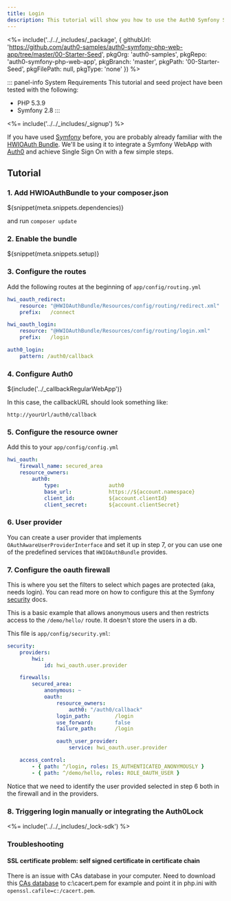 ```yaml
---
title: Login
description: This tutorial will show you how to use the Auth0 Symfony SDK to add authentication and authorization to your web app.
---
```


<%= include('../../_includes/_package', {
  githubUrl: 'https://github.com/auth0-samples/auth0-symfony-php-web-app/tree/master/00-Starter-Seed',
  pkgOrg: 'auth0-samples',
  pkgRepo: 'auth0-symfony-php-web-app',
  pkgBranch: 'master',
  pkgPath: '00-Starter-Seed',
  pkgFilePath: null,
  pkgType: 'none'
}) %>

::: panel-info System Requirements
This tutorial and seed project have been tested with the following:
* PHP 5.3.9
* Symfony 2.8
:::

<%= include('../../_includes/_signup') %>

If you have used [Symfony](http://symfony.com) before, you are probably already familiar with the [HWIOAuth Bundle](https://github.com/hwi/HWIOAuthBundle). We'll be using it to integrate a Symfony WebApp with [Auth0](https://auth0.com/) and achieve Single Sign On with a few simple steps.

## Tutorial

### 1. Add HWIOAuthBundle to your composer.json

${snippet(meta.snippets.dependencies)}

and run `composer update`


### 2. Enable the bundle

${snippet(meta.snippets.setup)}

### 3. Configure the routes

Add the following routes at the beginning of `app/config/routing.yml`

```yml
hwi_oauth_redirect:
    resource: "@HWIOAuthBundle/Resources/config/routing/redirect.xml"
    prefix:   /connect

hwi_oauth_login:
    resource: "@HWIOAuthBundle/Resources/config/routing/login.xml"
    prefix:   /login

auth0_login:
    pattern: /auth0/callback
```


### 4. Configure Auth0

${include('../_callbackRegularWebApp')}

In this case, the callbackURL should look something like:

```
http://yourUrl/auth0/callback
```

### 5. Configure the resource owner

Add this to your `app/config/config.yml`

```yml
hwi_oauth:
    firewall_name: secured_area
    resource_owners:
        auth0:
            type:                auth0
            base_url:            https://${account.namespace}
            client_id:           ${account.clientId}
            client_secret:       ${account.clientSecret}
```

### 6. User provider

You can create a user provider that implements `OAuthAwareUserProviderInterface` and set it up in step 7, or you
can use one of the predefined services that `HWIOAuthBundle` provides.

### 7. Configure the oauth firewall

This is where you set the filters to select which pages are protected (aka, needs login). You can read more on how to configure this at the Symfony [security](http://symfony.com/doc/current/book/security.html) docs.

This is a basic example that allows anonymous users and then restricts access to the `/demo/hello/` route. It doesn't store the users in a db.

This file is `app/config/security.yml`:

```yml
security:
    providers:
        hwi:
            id: hwi_oauth.user.provider

    firewalls:
        secured_area:
            anonymous: ~
            oauth:
                resource_owners:
                    auth0: "/auth0/callback"
                login_path:        /login
                use_forward:       false
                failure_path:      /login

                oauth_user_provider:
                    service: hwi_oauth.user.provider

    access_control:
        - { path: ^/login, roles: IS_AUTHENTICATED_ANONYMOUSLY }
        - { path: ^/demo/hello, roles: ROLE_OAUTH_USER }
```

Notice that we need to identify the user provided selected in step 6 both in the firewall and in the providers.

### 8. Triggering login manually or integrating the Auth0Lock

<%= include('../../_includes/_lock-sdk') %>

### Troubleshooting

#### SSL certificate problem: self signed certificate in certificate chain

There is an issue with CAs database in your computer. Need to download this [CAs database](https://curl.haxx.se/ca/cacert.pem) to c:\cacert.pem for example and point it in php.ini with `openssl.cafile=c:/cacert.pem`.

